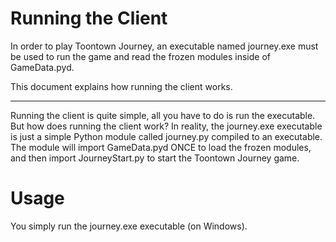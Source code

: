Running the Client
========================
In order to play Toontown Journey, an executable named journey.exe must be used to run the game and read the frozen modules inside of GameData.pyd.

This document explains how running the client works.

- - -

Running the client is quite simple, all you have to do is run the executable. But how does running the client work? In reality, the journey.exe executable is just a simple Python module called journey.py compiled to an executable. The module will import GameData.pyd ONCE to load the frozen modules, and then import JourneyStart.py to start the Toontown Journey game.

# Usage
You simply run the journey.exe executable (on Windows).
